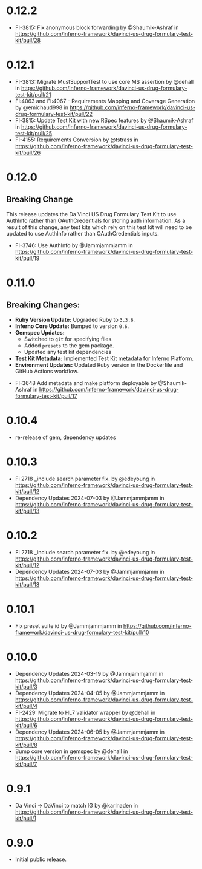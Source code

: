 # 0.12.2
* FI-3815: Fix anonymous block forwarding by @Shaumik-Ashraf in https://github.com/inferno-framework/davinci-us-drug-formulary-test-kit/pull/28

# 0.12.1
* FI-3813: Migrate MustSupportTest to use core MS assertion by @dehall in https://github.com/inferno-framework/davinci-us-drug-formulary-test-kit/pull/21
* FI:4063 and FI:4067 - Requirements Mapping and Coverage Generation by @emichaud998 in https://github.com/inferno-framework/davinci-us-drug-formulary-test-kit/pull/22
* FI-3815: Update Test Kit with new RSpec features by @Shaumik-Ashraf in https://github.com/inferno-framework/davinci-us-drug-formulary-test-kit/pull/25
* FI-4155: Requirements Conversion by @tstrass in https://github.com/inferno-framework/davinci-us-drug-formulary-test-kit/pull/26


# 0.12.0
## Breaking Change
This release updates the Da Vinci US Drug Formulary Test Kit to use AuthInfo
rather than OAuthCredentials for storing auth information. As a result of this
change, any test kits which rely on this test kit will need to be updated to use
AuthInfo rather than OAuthCredentials inputs.

* FI-3746: Use AuthInfo by @Jammjammjamm in https://github.com/inferno-framework/davinci-us-drug-formulary-test-kit/pull/19

# 0.11.0
## Breaking Changes:
- **Ruby Version Update:** Upgraded Ruby to `3.3.6`.
- **Inferno Core Update:** Bumped to version `0.6`.
- **Gemspec Updates:**
  - Switched to `git` for specifying files.
  - Added `presets` to the gem package.
  - Updated any test kit dependencies
- **Test Kit Metadata:** Implemented Test Kit metadata for Inferno Platform.
- **Environment Updates:** Updated Ruby version in the Dockerfile and GitHub
  Actions workflow.

* FI-3648 Add metadata and make platform deployable by @Shaumik-Ashraf in https://github.com/inferno-framework/davinci-us-drug-formulary-test-kit/pull/17

# 0.10.4
* re-release of gem, dependency updates

# 0.10.3
* Fi 2718 _include search parameter fix. by @edeyoung in https://github.com/inferno-framework/davinci-us-drug-formulary-test-kit/pull/12
* Dependency Updates 2024-07-03 by @Jammjammjamm in https://github.com/inferno-framework/davinci-us-drug-formulary-test-kit/pull/13

# 0.10.2
* Fi 2718 _include search parameter fix. by @edeyoung in https://github.com/inferno-framework/davinci-us-drug-formulary-test-kit/pull/12
* Dependency Updates 2024-07-03 by @Jammjammjamm in https://github.com/inferno-framework/davinci-us-drug-formulary-test-kit/pull/13

# 0.10.1
* Fix preset suite id by @Jammjammjamm in https://github.com/inferno-framework/davinci-us-drug-formulary-test-kit/pull/10

# 0.10.0
* Dependency Updates 2024-03-19 by @Jammjammjamm in https://github.com/inferno-framework/davinci-us-drug-formulary-test-kit/pull/3
* Dependency Updates 2024-04-05 by @Jammjammjamm in https://github.com/inferno-framework/davinci-us-drug-formulary-test-kit/pull/4
* FI-2429: Migrate to HL7 validator wrapper by @dehall in https://github.com/inferno-framework/davinci-us-drug-formulary-test-kit/pull/6
* Dependency Updates 2024-06-05 by @Jammjammjamm in https://github.com/inferno-framework/davinci-us-drug-formulary-test-kit/pull/8
* Bump core version in gemspec by @dehall in https://github.com/inferno-framework/davinci-us-drug-formulary-test-kit/pull/7

# 0.9.1
* Da Vinci -> DaVinci to match IG by @karlnaden in
  https://github.com/inferno-framework/davinci-us-drug-formulary-test-kit/pull/1

# 0.9.0

* Initial public release.
